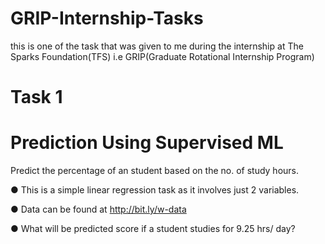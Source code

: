 # GRIP-Internship-Tasks
this is one of the task that was given to me during the internship at The Sparks Foundation(TFS) i.e GRIP(Graduate Rotational Internship Program)
# Task 1
# Prediction Using Supervised ML
Predict the percentage of an student based on the no. of study hours.

● This is a simple linear regression task as it involves just 2 variables.

● Data can be found at http://bit.ly/w-data

● What will be predicted score if a student studies for 9.25 hrs/ day?
